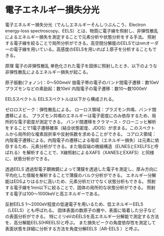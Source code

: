 # 電子エネルギー損失分光

電子エネルギー損失分光（でんしエネルギーそんしつぶんこう、Electron energy-loss spectroscopy、EELS）とは、物質に電子線を照射し、非弾性散乱によるエネルギー損失を測定することで元素分析や状態分析をする手法。
照射する電子線を絞ることで局所分析ができる。高空間分解能のEELSではnmオーダーの電子線を用いている。高感度のEELSを用いれば１原子を分析することもできる。

原理
電子の非弾性散乱
単色化された電子を固体に照射したとき、以下のような非弾性散乱によるエネルギー損失が起こる。

原子振動(フォノン)：0〜500meV
価電子帯の電子のバンド間電子遷移：数10eV
プラズモンなどの素励起：数10eV
内殻電子の電子遷移：数10〜数1000eV

EELSスペクトル
EELSスペクトルは以下から構成される。

ゼロロスピーク：弾性散乱による。
ローロス領域：プラズモン共鳴、バンド間遷移による。
プラズモン共鳴のエネルギーは電子密度にのみ依存するため、局所的な電子密度が測定できる。
バンド間遷移をクラマース・クローニッヒ解析をすることで1電子遷移確率（結合状態密度、JDOS）が求まる。このスペクトルから局所的な複素屈折率や反射係数を求めることができる。
コアロス領域：内殻電子遷移による。内殻電子の遷移による吸収（エネルギー損失）は元素に依存するため、元素分析ができる。また吸収端の微細構造（ELNESとEXELFSと呼ばれる）を解析することで、X線照射によるXAFS（XANESとEXAFS）と同様に、状態分析ができる。

透過EELS
透過型電子顕微鏡によって薄膜を透過した電子を測定し、厚み方向に平均化した情報を解析することで薄膜のバルク分析ができる。
エネルギー分解能はEDSよりはるかに高いため、元素分析だけでなく状態分析もできる。
照射する電子線を1nm以下に絞ることで、固体の局所的な状態分析ができる。
照射する電子は100〜1000keVと高エネルギーである。

反射EELS
1〜2000eV程度の低速電子を用いるため、低エネルギーEELS（LEELS）とも呼ばれる。
固体表面の数原子の層や、表面に吸着した分子などの表面分析ができる。
特にミリeVのEELSを高エネルギー分解能で測定する方法を、高分解能EELS(HREELS)と呼ぶ。
また損失ピークの角度依存性を測定して表面状態を詳細に分析する方法を角度分解EELS（AR-EELS ）と呼ぶ。